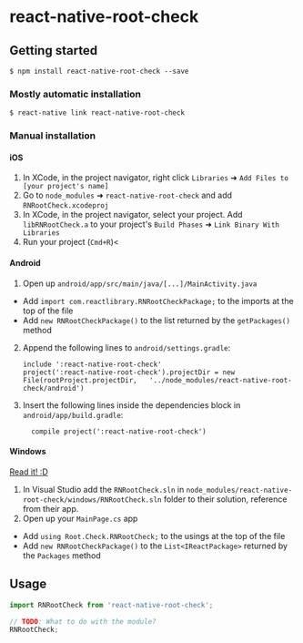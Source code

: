 
# react-native-root-check

## Getting started

`$ npm install react-native-root-check --save`

### Mostly automatic installation

`$ react-native link react-native-root-check`

### Manual installation


#### iOS

1. In XCode, in the project navigator, right click `Libraries` ➜ `Add Files to [your project's name]`
2. Go to `node_modules` ➜ `react-native-root-check` and add `RNRootCheck.xcodeproj`
3. In XCode, in the project navigator, select your project. Add `libRNRootCheck.a` to your project's `Build Phases` ➜ `Link Binary With Libraries`
4. Run your project (`Cmd+R`)<

#### Android

1. Open up `android/app/src/main/java/[...]/MainActivity.java`
  - Add `import com.reactlibrary.RNRootCheckPackage;` to the imports at the top of the file
  - Add `new RNRootCheckPackage()` to the list returned by the `getPackages()` method
2. Append the following lines to `android/settings.gradle`:
  	```
  	include ':react-native-root-check'
  	project(':react-native-root-check').projectDir = new File(rootProject.projectDir, 	'../node_modules/react-native-root-check/android')
  	```
3. Insert the following lines inside the dependencies block in `android/app/build.gradle`:
  	```
      compile project(':react-native-root-check')
  	```

#### Windows
[Read it! :D](https://github.com/ReactWindows/react-native)

1. In Visual Studio add the `RNRootCheck.sln` in `node_modules/react-native-root-check/windows/RNRootCheck.sln` folder to their solution, reference from their app.
2. Open up your `MainPage.cs` app
  - Add `using Root.Check.RNRootCheck;` to the usings at the top of the file
  - Add `new RNRootCheckPackage()` to the `List<IReactPackage>` returned by the `Packages` method


## Usage
```javascript
import RNRootCheck from 'react-native-root-check';

// TODO: What to do with the module?
RNRootCheck;
```
  